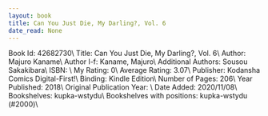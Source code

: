 ```yaml
---
layout: book
title: Can You Just Die, My Darling?, Vol. 6
date_read: None
---
```


Book Id: 42682730\ 
Title: Can You Just Die, My Darling?, Vol. 6\ 
Author: Majuro Kaname\ 
Author l-f: Kaname, Majuro\ 
Additional Authors: Sousou Sakakibara\ 
ISBN: \ 
My Rating: 0\ 
Average Rating: 3.07\ 
Publisher: Kodansha Comics Digital-First!\ 
Binding: Kindle Edition\ 
Number of Pages: 206\ 
Year Published: 2018\ 
Original Publication Year: \ 
Date Added: 2020/11/08\ 
Bookshelves: kupka-wstydu\ 
Bookshelves with positions: kupka-wstydu (#2000)\ 

